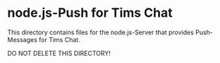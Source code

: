 node.js-Push for Tims Chat
==========================

This directory contains files for the node.js-Server that provides Push-Messages for Tims Chat.

DO NOT DELETE THIS DIRECTORY!